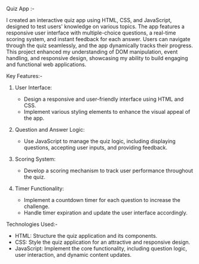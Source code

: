 Quiz App :- 

I created an interactive quiz app using HTML, CSS, and JavaScript, designed to test users' knowledge on various topics. The app features a responsive user interface with multiple-choice questions, a real-time scoring system, and instant feedback for each answer. Users can navigate through the quiz seamlessly, and the app dynamically tracks their progress. This project enhanced my understanding of DOM manipulation, event handling, and responsive design, showcasing my ability to build engaging and functional web applications.

Key Features:-

1. User Interface:

   - Design a responsive and user-friendly interface using HTML and CSS.
   - Implement various styling elements to enhance the visual appeal of the app.

2. Question and Answer Logic:

   - Use JavaScript to manage the quiz logic, including displaying questions, accepting user inputs, and providing feedback.

3. Scoring System:

   - Develop a scoring mechanism to track user performance throughout the quiz.

4. Timer Functionality:

   - Implement a countdown timer for each question to increase the challenge.
   - Handle timer expiration and update the user interface accordingly.

Technologies Used:-

- HTML: Structure the quiz application and its components.
- CSS: Style the quiz application for an attractive and responsive design.
- JavaScript: Implement the core functionality, including question logic, user interaction, and dynamic content updates.
